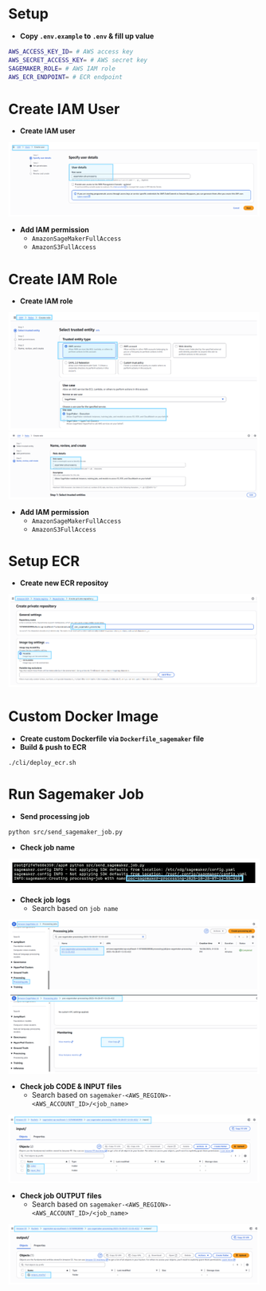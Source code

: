 # Setup
-  **Copy `.env.example` to `.env` & fill up value**
```bash
AWS_ACCESS_KEY_ID= # AWS access key
AWS_SECRET_ACCESS_KEY= # AWS secret key
SAGEMAKER_ROLE= # AWS IAM role
AWS_ECR_ENDPOINT= # ECR endpoint
```

# Create IAM User
- **Create IAM user**

![image](./assets/3.PNG)

- **Add IAM permission**
    - `AmazonSageMakerFullAccess`
    - `AmazonS3FullAccess`

# Create IAM Role

- **Create IAM role**

![image](./assets/1.PNG)
![image](./assets/2.PNG)

- **Add IAM permission**
    - `AmazonSageMakerFullAccess`
    - `AmazonS3FullAccess`

# Setup ECR
- **Create new ECR repositoy**

![image](./assets/4.PNG)

# Custom Docker Image
- **Create custom Dockerfile via `Dockerfile_sagemaker` file** 
- **Build & push to ECR**
```shell
./cli/deploy_ecr.sh
```

# Run Sagemaker Job
- **Send processing job**
```bash
python src/send_sagemaker_job.py
```

- **Check job name**

![image](./assets/6.PNG)

- **Check job logs**
    - Search based on `job name`

![image](./assets/7.PNG)
![image](./assets/8.PNG)

- **Check job CODE & INPUT files**
    - Search based on `sagemaker-<AWS_REGION>-<AWS_ACCOUNT_ID>/<job_name>`

![image](./assets/9.PNG)

- **Check job OUTPUT files**
    - Search based on `sagemaker-<AWS_REGION>-<AWS_ACCOUNT_ID>/<job_name>`

![image](./assets/10.PNG)
